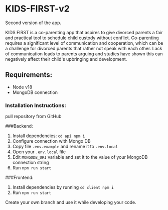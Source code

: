 # KIDS-FIRST-v2
Second version of the app.

KIDS FIRST is a co-parenting app that aspires to give divorced parents a fair and practical tool to schedule child custody without conflict. Co-parenting requires a significant level of communication and cooperation, which can be a challenge for divorced parents that rather not speak with each other. Lack of communication leads to parents arguing and studies have shown this can negatively affect their child's upbringing and development.

## Requirements:
- Node v18
- MongoDB connection

<h3>Installation Instructions:</h3>

pull repository from GitHub


###Backend: 

1. Install dependencies: `cd api npm i`
2. Configure connection with Mongo DB
3. Copy file `.env.example` and rename it to `.env.local`
4. Open your `.env.local` file
4. Edit `MONGODB_URI` variable and set it to the value of your MongoDB connection string 
5. Run `npm run start`


###Frontend:

1. Install dependencies by running `cd client npm i`
2. Run `npm run start`

Create your own branch and use it while developing your code.
